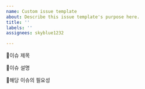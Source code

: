 ```yaml
---
name: Custom issue template
about: Describe this issue template's purpose here.
title: ''
labels: ''
assignees: skyblue1232

---
```


📌이슈 제목

📜이슈 설명

📁해당 이슈의 필요성
